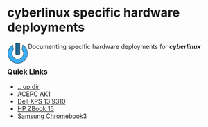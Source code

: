 cyberlinux specific hardware deployments
====================================================================================================
<img align="left" width="48" height="48" src="../../art/logo_256x256.png">
Documenting specific hardware deployments for <b><i>cyberlinux</i></b> 
<br><br>

### Quick Links
* [.. up dir](..)
* [ACEPC AK1](ACEPC-AK1.md)
* [Dell XPS 13 9310](Dell-xps-13-9310.md)
* [HP ZBook 15](HP-ZBook-15.md)
* [Samsung Chromebook3](Samsung-Chromebook3.md)
